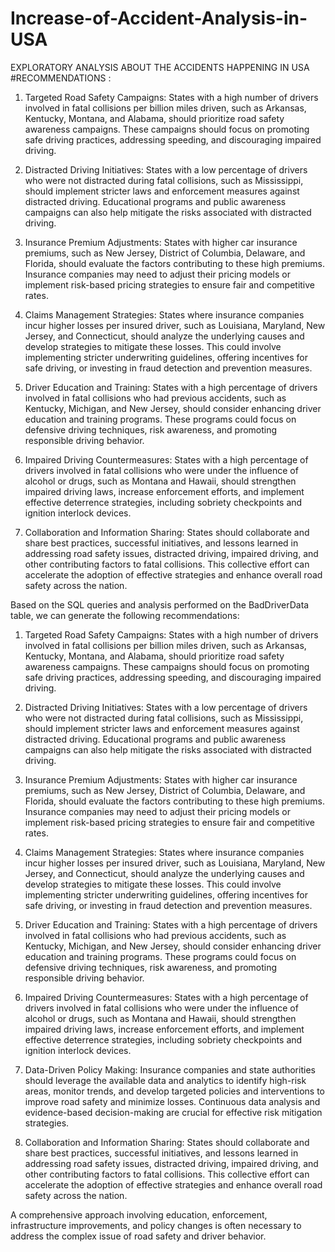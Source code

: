 # Increase-of-Accident-Analysis-in-USA
EXPLORATORY ANALYSIS ABOUT THE ACCIDENTS HAPPENING IN USA
#RECOMMENDATIONS :
1. Targeted Road Safety Campaigns: States with a high number of drivers involved in fatal collisions per billion miles driven, such as Arkansas, Kentucky, Montana, and Alabama, should prioritize road safety awareness campaigns. These campaigns should focus on promoting safe driving practices, addressing speeding, and discouraging impaired driving.

2. Distracted Driving Initiatives: States with a low percentage of drivers who were not distracted during fatal collisions, such as Mississippi, should implement stricter laws and enforcement measures against distracted driving. Educational programs and public awareness campaigns can also help mitigate the risks associated with distracted driving.

3. Insurance Premium Adjustments: States with higher car insurance premiums, such as New Jersey, District of Columbia, Delaware, and Florida, should evaluate the factors contributing to these high premiums. Insurance companies may need to adjust their pricing models or implement risk-based pricing strategies to ensure fair and competitive rates.

4. Claims Management Strategies: States where insurance companies incur higher losses per insured driver, such as Louisiana, Maryland, New Jersey, and Connecticut, should analyze the underlying causes and develop strategies to mitigate these losses. This could involve implementing stricter underwriting guidelines, offering incentives for safe driving, or investing in fraud detection and prevention measures.

5. Driver Education and Training: States with a high percentage of drivers involved in fatal collisions who had previous accidents, such as Kentucky, Michigan, and New Jersey, should consider enhancing driver education and training programs. These programs could focus on defensive driving techniques, risk awareness, and promoting responsible driving behavior.

6. Impaired Driving Countermeasures: States with a high percentage of drivers involved in fatal collisions who were under the influence of alcohol or drugs, such as Montana and Hawaii, should strengthen impaired driving laws, increase enforcement efforts, and implement effective deterrence strategies, including sobriety checkpoints and ignition interlock devices.

7. Collaboration and Information Sharing: States should collaborate and share best practices, successful initiatives, and lessons learned in addressing road safety issues, distracted driving, impaired driving, and other contributing factors to fatal collisions. This collective effort can accelerate the adoption of effective strategies and enhance overall road safety across the nation.

Based on the SQL queries and analysis performed on the BadDriverData table, we can generate the following recommendations:

1. Targeted Road Safety Campaigns: States with a high number of drivers involved in fatal collisions per billion miles driven, such as Arkansas, Kentucky, Montana, and Alabama, should prioritize road safety awareness campaigns. These campaigns should focus on promoting safe driving practices, addressing speeding, and discouraging impaired driving.

2. Distracted Driving Initiatives: States with a low percentage of drivers who were not distracted during fatal collisions, such as Mississippi, should implement stricter laws and enforcement measures against distracted driving. Educational programs and public awareness campaigns can also help mitigate the risks associated with distracted driving.

3. Insurance Premium Adjustments: States with higher car insurance premiums, such as New Jersey, District of Columbia, Delaware, and Florida, should evaluate the factors contributing to these high premiums. Insurance companies may need to adjust their pricing models or implement risk-based pricing strategies to ensure fair and competitive rates.

4. Claims Management Strategies: States where insurance companies incur higher losses per insured driver, such as Louisiana, Maryland, New Jersey, and Connecticut, should analyze the underlying causes and develop strategies to mitigate these losses. This could involve implementing stricter underwriting guidelines, offering incentives for safe driving, or investing in fraud detection and prevention measures.

5. Driver Education and Training: States with a high percentage of drivers involved in fatal collisions who had previous accidents, such as Kentucky, Michigan, and New Jersey, should consider enhancing driver education and training programs. These programs could focus on defensive driving techniques, risk awareness, and promoting responsible driving behavior.

6. Impaired Driving Countermeasures: States with a high percentage of drivers involved in fatal collisions who were under the influence of alcohol or drugs, such as Montana and Hawaii, should strengthen impaired driving laws, increase enforcement efforts, and implement effective deterrence strategies, including sobriety checkpoints and ignition interlock devices.

7. Data-Driven Policy Making: Insurance companies and state authorities should leverage the available data and analytics to identify high-risk areas, monitor trends, and develop targeted policies and interventions to improve road safety and minimize losses. Continuous data analysis and evidence-based decision-making are crucial for effective risk mitigation strategies.

8. Collaboration and Information Sharing: States should collaborate and share best practices, successful initiatives, and lessons learned in addressing road safety issues, distracted driving, impaired driving, and other contributing factors to fatal collisions. This collective effort can accelerate the adoption of effective strategies and enhance overall road safety across the nation.

A comprehensive approach involving education, enforcement, infrastructure improvements, and policy changes is often necessary to address the complex issue of road safety and driver behavior.
